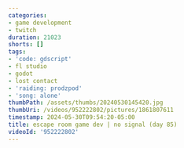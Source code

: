 ```yaml
---
categories:
- game development
- twitch
duration: 21023
shorts: []
tags:
- 'code: gdscript'
- fl studio
- godot
- lost contact
- 'raiding: prodzpod'
- 'song: alone'
thumbPath: /assets/thumbs/20240530145420.jpg
thumbUri: /videos/952222802/pictures/1861807611
timestamp: 2024-05-30T09:54:20-05:00
title: escape room game dev | no signal (day 85)
videoId: '952222802'
---
```

